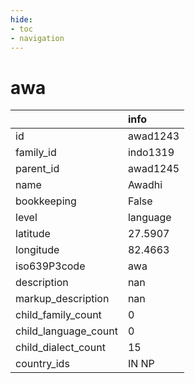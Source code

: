 ```yaml
---
hide:
- toc
- navigation
---
```

# awa
|                      | info     |
|:---------------------|:---------|
| id                   | awad1243 |
| family_id            | indo1319 |
| parent_id            | awad1245 |
| name                 | Awadhi   |
| bookkeeping          | False    |
| level                | language |
| latitude             | 27.5907  |
| longitude            | 82.4663  |
| iso639P3code         | awa      |
| description          | nan      |
| markup_description   | nan      |
| child_family_count   | 0        |
| child_language_count | 0        |
| child_dialect_count  | 15       |
| country_ids          | IN NP    |